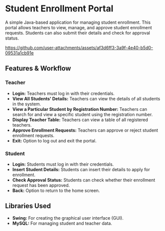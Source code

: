 
# Student Enrollment Portal

A simple Java-based application for managing student enrollment. This portal allows teachers to view, manage, and approve student enrollment requests. Students can also submit their details and check for approval status.

https://github.com/user-attachments/assets/af3d6ff3-3a9f-4e40-b5d0-09531a1cb91e


## Features & Workflow

### Teacher
- **Login:** Teachers must log in with their credentials.
- **View All Students' Details:** Teachers can view the details of all students in the system.
- **View a Particular Student by Registration Number:** Teachers can search for and view a specific student using the registration number.
- **Display Teacher Table:** Teachers can view a table of all registered teachers.
- **Approve Enrollment Requests:** Teachers can approve or reject student enrollment requests.
- **Exit:** Option to log out and exit the portal.

### Student
- **Login:** Students must log in with their credentials.
- **Insert Student Details:** Students can insert their details to apply for enrollment.
- **Check Approval Status:** Students can check whether their enrollment request has been approved.
- **Back:** Option to return to the home screen.

## Libraries Used

- **Swing:** For creating the graphical user interface (GUI).
- **MySQL:** For managing student and teacher data.

